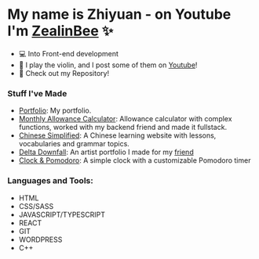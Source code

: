 # My name is Zhiyuan - on Youtube I'm [ZealinBee][website] ✨

- 💻 Into Front-end development
- 🎻 I play the violin, and I post some of them on [Youtube][website]!
- 🧮 Check out my Repository!

### Stuff I've Made

- [Portfolio][project1]: My portfolio.
- [Monthly Allowance Calculator][project5]: Allowance calculator with complex functions, worked with my backend friend and made it fullstack.
- [Chinese Simplified][project2]: A Chinese learning website with lessons, vocabularies and grammar topics.
- [Delta Downfall][project3]: An artist portfolio I made for my [friend][delta]
- [Clock & Pomodoro][project4]: A simple clock with a customizable Pomodoro timer

### Languages and Tools:

- HTML
- CSS/SASS
- JAVASCRIPT/TYPESCRIPT
- REACT
- GIT
- WORDPRESS
- C++

<br />
<br />

[website]: https://youtube.com/zealinbee
[project1]: https://zealinbee.github.io/portfolio-v1/
[project2]: https://chinesesimplified.netlify.app
[project3]: https://downfall.netlify.app/
[project4]: https://z1clock.netlify.app/
[project5]: https://spent-money-monthly-tracker-production.up.railway.app/
[delta]: https://twitter.com/delta_downfall_
